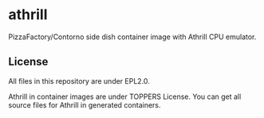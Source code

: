 # athrill
PizzaFactory/Contorno side dish container image with Athrill CPU emulator.

## License

All files in this repository are under EPL2.0.

Athrill in container images are under TOPPERS License.
You can get all source files for Athrill in generated containers.
